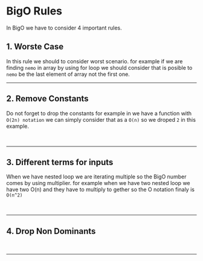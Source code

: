 # BigO Rules

In BigO we have to consider 4 important rules.

## 1. Worste Case

In this rule we should to consider worst scenario. for example if we are finding `nemo` in array by using for loop we should consider that is posible to `nemo` be the last element of array not the first one.
&nbsp;
___

## 2. Remove Constants

Do not forget to drop the constants for example in we have a function with `O(2n) notation` we can simply consider that as a `O(n)` so we droped `2` in this example.

&nbsp;
___

## 3. Different terms for inputs

When we have nested loop we are iterating multiple so the BigO number comes by using multiplier. for example when we have two nested loop we have two O(n) and they have to multiply to gether so the O notation finaly is `O(n^2)`

&nbsp;
___

## 4. Drop Non Dominants

&nbsp;
___
